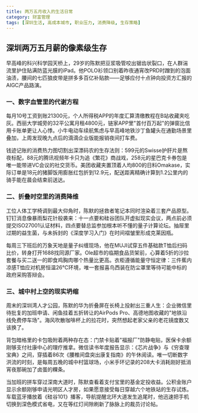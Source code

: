 ```yaml
---
title: 两万五月收入的生活日常
category: 财富管理
tags: [深圳生活, 高成本城市, 职业压力, 消费降级, 生存策略]
---
```

## 深圳两万五月薪的像素级生存

早高峰的科兴科学园天桥上，29岁的陈默把豆浆吸管咬出锯齿状裂口，在人群湍流里护住贴满防蓝光膜的iPad。他POLO衫领口别着昨夜通宵改PRD时蹭到的泡面油渍，腰间的七匹狼皮带是拼多多百亿补贴款——足够应付十点钟向投资方汇报的AIGC产品路演。

### 一、数字血管里的代谢方程
每月10号工资到账21300元，个人所得税APP的年度汇算清缴教程在B站收藏夹吃灰。西丽大学城旁的32平公寓月租4800元，链家APP里"首付百万起"的弹窗比信用卡账单更让人心悸。小牛电动车续航焦虑与早高峰地铁沙丁鱼罐头在通勤场景里叠加，上周发现晚九点后的滴滴企业版能报销夜间打车费。

钱迹记账的消费热力图切割出深漂码农的生存法则：599元的Swisse护肝片是熬夜标配，88元的腾讯视频年卡只为追《繁花》商战戏，258元的星巴克卡券包是唯一能带进VC会议的社交货币。美团收藏夹置顶着人均800的日料Omakase，实际订单是18元的猪脚饭用膨胀红包折到12.9元，配送距离精确计算到1.2公里内的骑手能在晨会结束前送达。

### 二、折叠时空里的消费降维
工位人体工学椅调到最大仰角时，陈默的拯救者笔记本同时渲染着三套产品原型。钉钉消息像暴雨梨花针般袭来：十一点要和硅谷团队开虚拟现实会议，两点前必须提交ISO27001认证材料，四点要替总监参加根本听不懂的量子计算论坛。抽屉里过期的益生菌，与未拆封的《深度学习入门》在时间褶皱里形成克莱因瓶。

每周三下班后的万象天地是量子纠缠现场，他在MUJI试穿五件基础款T恤后扫码比价，转身打开1688找同源厂家。Ole超市的临期食品货架前，心算着5折的沙拉套餐与买二送一的即食鸡胸肉哪个热量比更高。衣柜遵循能量守恒定律：三件蕉内凉感T恤应对机房恒温26℃环境，唯一套报喜鸟西装在防尘罩里等待可能中标的政府采购答辩会。

### 三、城中村上空的现实坍缩
周末的深圳湾人才公园，陈默的华为折叠屏在长椅上投射出三重人生：企业微信里待批复的加班申请、闲鱼挂着五折转让的AirPods Pro、高德地图收藏的"地铁沿线免费停车场"。海风吹散咖啡杯上的拉花时，突然想起老家父亲的老花镜度数又该换了。

背包暗格里的卡包吸附着两种存在态：门禁卡贴着"福报厂"防静电贴，医保卡余额刚够支付社康中心的理疗推拿。微信读书年度报告显示：《芯片战争》与《穷查理宝典》之间，穿插着86次《腰椎间盘突出康复指南》的午休阅读。唯一切断数字洪流的时刻，是每周五晚的城中村篮球场，小米手环记录的208大卡消耗刚好抵消宵夜那碗加了卤蛋的粿条。

当加班的拼车穿过深南大道时，陈默查看着支付宝里的基金定投收益。公积金账户显示余额刚够申请光明区人才房，如果愿意接受每日穿越六个地铁站的生存试炼。车载蓝牙播放着《硅谷101》播客，导航提醒北环大道发生追尾时，他迅速把手机切换到深色模式省电，又在等红灯间隙刷新了脉脉上的裁员讨论帖。